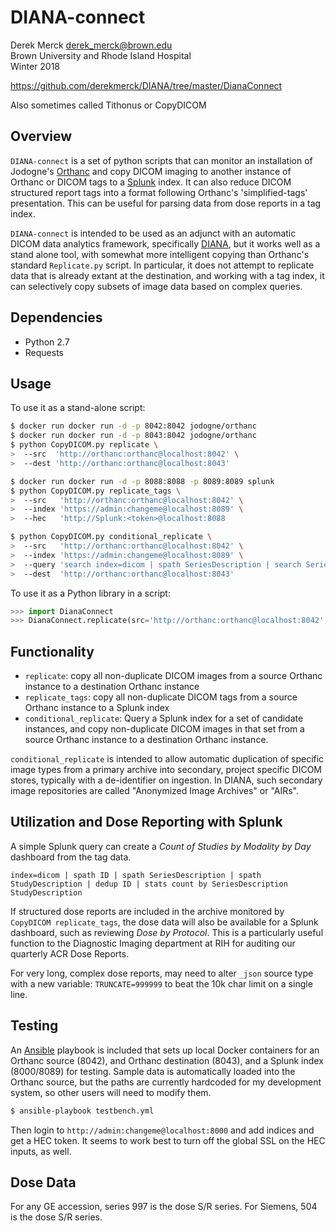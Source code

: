 # DIANA-connect

Derek Merck <derek_merck@brown.edu>  
Brown University and Rhode Island Hospital  
Winter 2018

<https://github.com/derekmerck/DIANA/tree/master/DianaConnect>

Also sometimes called Tithonus or CopyDICOM

## Overview

`DIANA-connect` is a set of python scripts that can monitor an installation of Jodogne's [Orthanc][] and copy DICOM imaging to another instance of Orthanc or DICOM tags to a [Splunk][] index.  It can also reduce DICOM structured report tags into a format following Orthanc's 'simplified-tags' presentation.  This can be useful for parsing data from dose reports in a tag index.

`DIANA-connect` is intended to be used as an adjunct with an automatic DICOM data analytics framework, specifically [DIANA][], but it works well as a stand alone tool, with somewhat more intelligent copying than Orthanc's standard `Replicate.py` script.  In particular, it does not attempt to replicate data that is already extant at the destination, and working with a tag index, it can selectively copy subsets of image data based on complex queries.
 
[DICOM]: http://www.dicomstandard.org/
[Orthanc]: https://orthanc.chu.ulg.ac.be
[Splunk]: https://www.splunk.com
[DIANA]: https://github.com/derekmerck/DIANA


## Dependencies

- Python 2.7
- Requests


## Usage

To use it as a stand-alone script:

````bash
$ docker run docker run -d -p 8042:8042 jodogne/orthanc
$ docker run docker run -d -p 8043:8042 jodogne/orthanc
$ python CopyDICOM.py replicate \
>  --src  'http://orthanc:orthanc@localhost:8042' \
>  --dest 'http://orthanc:orthanc@localhost:8043'
````

````bash
$ docker run docker run -d -p 8088:8088 -p 8089:8089 splunk
$ python CopyDICOM.py replicate_tags \
>  --src   'http://orthanc:orthanc@localhost:8042' \
>  --index 'https://admin:changeme@localhost:8089' \
>  --hec   'http://Splunk:<token>@localhost:8088
````

````bash
$ python CopyDICOM.py conditional_replicate \
>  --src   'http://orthanc:orthanc@localhost:8042' \
>  --index 'https://admin:changeme@localhost:8089' \
>  --query 'search index=dicom | spath SeriesDescription | search SeriesDescription="Dose Record" | spath ID | table ID' \ 
>  --dest  'http://orthanc:orthanc@localhost:8043'
````

To use it as a Python library in a script:

```python
>>> import DianaConnect
>>> DianaConnect.replicate(src='http://orthanc:orthanc@localhost:8042', dest='http://orthanc:orthanc@localhost:8043')
````


## Functionality

* `replicate`: copy all non-duplicate DICOM images from a source Orthanc instance to a destination Orthanc instance
* `replicate_tags`: copy all non-duplicate DICOM tags from a source Orthanc instance to a Splunk index
* `conditional_replicate`: Query a Splunk index for a set of candidate instances, and copy non-duplicate DICOM images in that set from a source Orthanc instance to a destination Orthanc instance.

`conditional_replicate` is intended to allow automatic duplication of specific image types from a primary archive into secondary, project specific DICOM stores, typically with a de-identifier on ingestion.  In DIANA, such secondary image repositories are called "Anonymized Image Archives" or "AIRs".


## Utilization and Dose Reporting with Splunk

A simple Splunk query can create a _Count of Studies by Modality by Day_ dashboard from the tag data.

```
index=dicom | spath ID | spath SeriesDescription | spath StudyDescription | dedup ID | stats count by SeriesDescription StudyDescription
```

If structured dose reports are included in the archive monitored by `CopyDICOM replicate_tags`, the dose data will also be available for a Splunk dashboard, such as reviewing _Dose by Protocol_.  This is a particularly useful function to the Diagnostic Imaging department at RIH for auditing our quarterly ACR Dose Reports.

For very long, complex dose reports, may need to alter `_json` source type with a new variable: `TRUNCATE=999999` to beat the 10k char limit on a single line.

## Testing

An [Ansible][] playbook is included that sets up local Docker containers for an Orthanc source (8042), and Orthanc destination (8043), and a Splunk index (8000/8089) for testing.  Sample data is automatically loaded into the Orthanc source, but the paths are currently hardcoded for my development system, so other users will need to modify them.

[Ansible]: https://github.com/ansible/ansible

````bash
$ ansible-playbook testbench.yml 
````

Then login to `http://admin:changeme@localhost:8000` and add indices and get a HEC token.  It seems to work best to turn off the global SSL on the HEC inputs, as well.

## Dose Data

For any GE accession, series 997 is the dose S/R series.  For Siemens, 504 is the dose S/R series.



